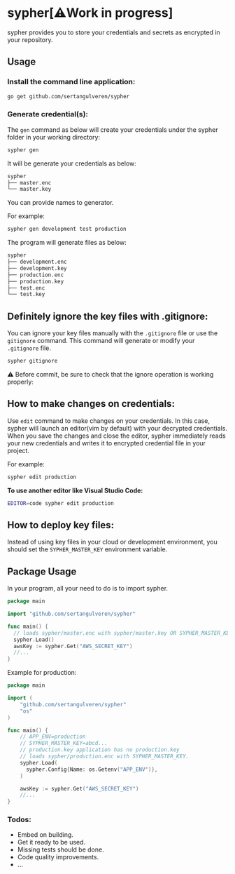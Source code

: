 # sypher[⚠️Work in progress]

sypher provides you to store your credentials and secrets as encrypted in your repository.

## Usage

### Install the command line application:

```sh
go get github.com/sertangulveren/sypher
```

### Generate credential(s):

The ```gen``` command as below will create your credentials under the sypher folder in your working directory:

```sh
sypher gen
```

It will be generate your credentials as below:
```sh
sypher
├── master.enc
└── master.key
```

You can provide names to generator.

For example:
```sh
sypher gen development test production
```

The program will generate files as below:
```sh
sypher
├── development.enc
├── development.key
├── production.enc
├── production.key
├── test.enc
└── test.key
```

## Definitely ignore the key files with .gitignore:


You can ignore your key files manually with the ```.gitignore``` file or use the ```gitignore``` command. This command will generate or modify your ```.gitignore``` file.
 
```sh
sypher gitignore
```
⚠️ Before commit, be sure to check that the ignore operation is working properly:

## How to make changes on credentials:

Use ```edit``` command to make changes on your credentials.
In this case, sypher will launch an editor(vim by default) with your decrypted credentials.
When you save the changes and close the editor, sypher immediately reads your new credentials and writes it to encrypted credential file in your project. 

For example:
```sh
sypher edit production
```
**To use another editor like Visual Studio Code:**
```sh
EDITOR=code sypher edit production
```

## How to deploy key files:
Instead of using key files in your cloud or development environment, you should set the ```SYPHER_MASTER_KEY``` environment variable.

## Package Usage
In your program, all your need to do is to import sypher.

``` go
package main

import "github.com/sertangulveren/sypher"

func main() {
  // loads sypher/master.enc with sypher/master.key OR SYPHER_MASTER_KEY.
  sypher.Load()
  awsKey := sypher.Get("AWS_SECRET_KEY")
  //...
}
```

Example for production:

``` go
package main

import (
	"github.com/sertangulveren/sypher"
	"os"
)

func main() {
	// APP_ENV=production
	// SYPHER_MASTER_KEY=abcd...
	// production.key application has no production.key
	// loads sypher/production.enc with SYPHER_MASTER_KEY.
	sypher.Load(
	  sypher.Config{Name: os.Getenv("APP_ENV")},
	)

	awsKey := sypher.Get("AWS_SECRET_KEY")
	//...
}
```

### Todos:

* Embed on building.
* Get it ready to be used.
* Missing tests should be done.
* Code quality improvements.
* ...